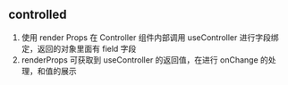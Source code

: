 ## controlled

1. 使用 render Props 在 Controller 组件内部调用 useController 进行字段绑定，返回的对象里面有 field 字段
2. renderProps 可获取到 useController 的返回值，在进行 onChange 的处理，和值的展示
